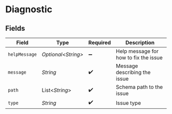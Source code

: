 # Diagnostic


## Fields

| Field                                 | Type                                  | Required                              | Description                           |
| ------------------------------------- | ------------------------------------- | ------------------------------------- | ------------------------------------- |
| `helpMessage`                         | *Optional\<String>*                   | :heavy_minus_sign:                    | Help message for how to fix the issue |
| `message`                             | *String*                              | :heavy_check_mark:                    | Message describing the issue          |
| `path`                                | List\<*String*>                       | :heavy_check_mark:                    | Schema path to the issue              |
| `type`                                | *String*                              | :heavy_check_mark:                    | Issue type                            |